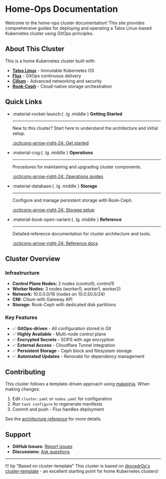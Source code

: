 # Home-Ops Documentation

Welcome to the home-ops cluster documentation! This site provides comprehensive guides for deploying and operating a Talos Linux-based Kubernetes cluster using GitOps principles.

## About This Cluster

This is a home Kubernetes cluster built with:

- **[Talos Linux](https://www.talos.dev/)** - Immutable Kubernetes OS
- **[Flux](https://fluxcd.io/)** - GitOps continuous delivery
- **[Cilium](https://cilium.io/)** - Advanced networking and security
- **[Rook-Ceph](https://rook.io/)** - Cloud-native storage orchestration

## Quick Links

<div class="grid cards" markdown>

-   :material-rocket-launch:{ .lg .middle } __Getting Started__

    ---

    New to this cluster? Start here to understand the architecture and initial setup.

    [:octicons-arrow-right-24: Get started](getting-started/overview.md)

-   :material-cog:{ .lg .middle } __Operations__

    ---

    Procedures for maintaining and upgrading cluster components.

    [:octicons-arrow-right-24: Operations guides](operations/worker-upgrade-procedure.md)

-   :material-database:{ .lg .middle } __Storage__

    ---

    Configure and manage persistent storage with Rook-Ceph.

    [:octicons-arrow-right-24: Storage setup](storage/rook-ceph-setup.md)

-   :material-book-open-variant:{ .lg .middle } __Reference__

    ---

    Detailed reference documentation for cluster architecture and tools.

    [:octicons-arrow-right-24: Reference docs](reference/architecture.md)

</div>

## Cluster Overview

### Infrastructure

- **Control Plane Nodes:** 2 nodes (control0, control1)
- **Worker Nodes:** 3 nodes (worker0, worker1, worker2)
- **Network:** 10.0.0.0/16 (nodes on 10.0.50.0/24)
- **CNI:** Cilium with Gateway API
- **Storage:** Rook-Ceph with dedicated disk partitions

### Key Features

- ✅ **GitOps-driven** - All configuration stored in Git
- ✅ **Highly Available** - Multi-node control plane
- ✅ **Encrypted Secrets** - SOPS with age encryption
- ✅ **External Access** - Cloudflare Tunnel integration
- ✅ **Persistent Storage** - Ceph block and filesystem storage
- ✅ **Automated Updates** - Renovate for dependency management

## Contributing

This cluster follows a template-driven approach using [makejinja](https://github.com/mirkolenz/makejinja). When making changes:

1. Edit `cluster.yaml` or `nodes.yaml` for configuration
2. Run `task configure` to regenerate manifests
3. Commit and push - Flux handles deployment

See the [architecture reference](reference/architecture.md) for more details.

## Support

- **GitHub Issues:** [Report issues](https://github.com/tosih/home-ops/issues)
- **Discussions:** [Ask questions](https://github.com/tosih/home-ops/discussions)

---

!!! tip "Based on cluster-template"
    This cluster is based on [@onedr0p's cluster-template](https://github.com/onedr0p/cluster-template) - an excellent starting point for home Kubernetes clusters!
